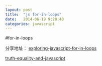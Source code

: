 ```yaml
---
layout: post
title:  "js for-in-loops"
date:   2014-06-19 9:28:40
categories: javascript
---
```


#for-in-loops

分享地址：
[exploring-javascript-for-in-loops](http://javascriptweblog.wordpress.com/2011/01/04/exploring-javascript-for-in-loops/)

[truth-equality-and-javascript](http://javascriptweblog.wordpress.com/2011/02/07/truth-equality-and-javascript/#more-2108)